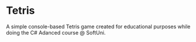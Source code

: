 # Tetris
A simple console-based Tetris game created for educational purposes while doing the C# Adanced course @ SoftUni.
